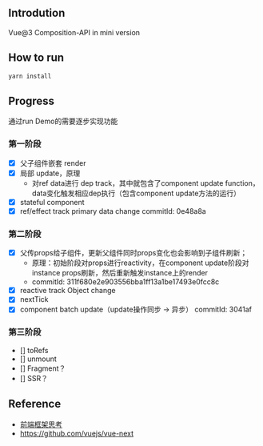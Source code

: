 ## Introdution
Vue@3 Composition-API in mini version

## How to run
```bash
yarn install

```
## Progress
通过run Demo的需要逐步实现功能
### 第一阶段
* [x] 父子组件嵌套 render
* [x] 局部 update，原理
    *   对ref data进行 dep track，其中就包含了component update function，data变化触发相应dep执行（包含component update方法的运行）
* [x] stateful component
* [x] ref/effect track primary data change
commitId: 0e48a8a

### 第二阶段
* [x] 父传props给子组件，更新父组件同时props变化也会影响到子组件刷新；
    * 原理：初始阶段对props进行reactivity，在component update阶段对instance props刷新，然后重新触发instance上的render
    * commitId: 311f680e2e903556bba1ff13a1be17493e0fcc8c
* [x] reactive track Object change
* [x] nextTick
* [x] component batch update（update操作同步 -> 异步）
commitId: 3041af
### 第三阶段
* [] toRefs
* [] unmount
* [] Fragment？
* [] SSR？
## Reference

* [前端框架思考](https://wizardpisces.github.io/blog/%E5%89%8D%E7%AB%AF%E6%A1%86%E6%9E%B6%E6%80%9D%E8%80%83)
* https://github.com/vuejs/vue-next